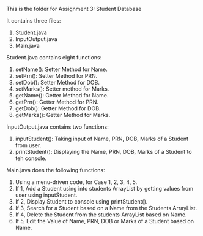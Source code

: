 This is the folder for Assignment 3: Student Database

It contains three files:
1. Student.java
2. InputOutput.java
3. Main.java

Student.java contains eight functions:
1. setName(): Setter Method for Name.
2. setPrn(): Setter Method for PRN.
3. setDob(): Setter Method for DOB.
4. setMarks(): Setter method for Marks.
5. getName(): Getter Method for Name.
6. getPrn(): Getter Method for PRN.
7. getDob(): Getter Method for DOB.
8. getMarks(): Getter Method for Marks.

InputOutput.java contains two functions:
1. inputStudent(): Taking input of Name, PRN, DOB, Marks of a Student from user.
2. printStudent(): Displaying the Name, PRN, DOB, Marks of a Student to teh console.

Main.java does the following functions:
1. Using a menu-driven code, for Case 1, 2, 3, 4, 5.
2. If 1, Add a Student using into students ArrayList by getting values from user using inputStudent.
3. If 2, Display Student to console using printStudent().
4. If 3, Search for a Student based on a Name from the Students ArrayList.
5. If 4, Delete the Student from the students ArrayList based on Name.
6. If 5, Edit the Value of Name, PRN, DOB or Marks of a Student based on Name.
